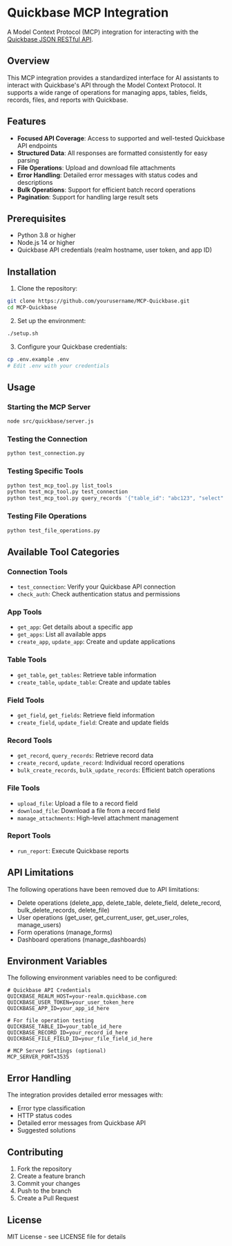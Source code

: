 # Quickbase MCP Integration

A Model Context Protocol (MCP) integration for interacting with the [Quickbase JSON RESTful API](https://developer.quickbase.com/).

## Overview

This MCP integration provides a standardized interface for AI assistants to interact with Quickbase's API through the Model Context Protocol. It supports a wide range of operations for managing apps, tables, fields, records, files, and reports with Quickbase.

## Features

- **Focused API Coverage**: Access to supported and well-tested Quickbase API endpoints
- **Structured Data**: All responses are formatted consistently for easy parsing
- **File Operations**: Upload and download file attachments
- **Error Handling**: Detailed error messages with status codes and descriptions
- **Bulk Operations**: Support for efficient batch record operations
- **Pagination**: Support for handling large result sets

## Prerequisites

- Python 3.8 or higher
- Node.js 14 or higher
- Quickbase API credentials (realm hostname, user token, and app ID)

## Installation

1. Clone the repository:
```bash
git clone https://github.com/yourusername/MCP-Quickbase.git
cd MCP-Quickbase
```

2. Set up the environment:
```bash
./setup.sh
```

3. Configure your Quickbase credentials:
```bash
cp .env.example .env
# Edit .env with your credentials
```

## Usage

### Starting the MCP Server

```bash
node src/quickbase/server.js
```

### Testing the Connection

```bash
python test_connection.py
```

### Testing Specific Tools

```bash
python test_mcp_tool.py list_tools
python test_mcp_tool.py test_connection
python test_mcp_tool.py query_records '{"table_id": "abc123", "select": ["field1", "field2"], "where": "field1 = \\"value\\""}'
```

### Testing File Operations

```bash
python test_file_operations.py
```

## Available Tool Categories

### Connection Tools
- `test_connection`: Verify your Quickbase API connection
- `check_auth`: Check authentication status and permissions

### App Tools
- `get_app`: Get details about a specific app
- `get_apps`: List all available apps
- `create_app`, `update_app`: Create and update applications

### Table Tools
- `get_table`, `get_tables`: Retrieve table information
- `create_table`, `update_table`: Create and update tables

### Field Tools
- `get_field`, `get_fields`: Retrieve field information
- `create_field`, `update_field`: Create and update fields

### Record Tools
- `get_record`, `query_records`: Retrieve record data
- `create_record`, `update_record`: Individual record operations
- `bulk_create_records`, `bulk_update_records`: Efficient batch operations

### File Tools
- `upload_file`: Upload a file to a record field
- `download_file`: Download a file from a record field
- `manage_attachments`: High-level attachment management

### Report Tools
- `run_report`: Execute Quickbase reports

## API Limitations

The following operations have been removed due to API limitations:
- Delete operations (delete_app, delete_table, delete_field, delete_record, bulk_delete_records, delete_file)
- User operations (get_user, get_current_user, get_user_roles, manage_users)
- Form operations (manage_forms)
- Dashboard operations (manage_dashboards)

## Environment Variables

The following environment variables need to be configured:

```
# Quickbase API Credentials
QUICKBASE_REALM_HOST=your-realm.quickbase.com
QUICKBASE_USER_TOKEN=your_user_token_here
QUICKBASE_APP_ID=your_app_id_here

# For file operation testing
QUICKBASE_TABLE_ID=your_table_id_here
QUICKBASE_RECORD_ID=your_record_id_here
QUICKBASE_FILE_FIELD_ID=your_file_field_id_here

# MCP Server Settings (optional)
MCP_SERVER_PORT=3535
```

## Error Handling

The integration provides detailed error messages with:
- Error type classification
- HTTP status codes
- Detailed error messages from Quickbase API
- Suggested solutions

## Contributing

1. Fork the repository
2. Create a feature branch
3. Commit your changes
4. Push to the branch
5. Create a Pull Request

## License

MIT License - see LICENSE file for details